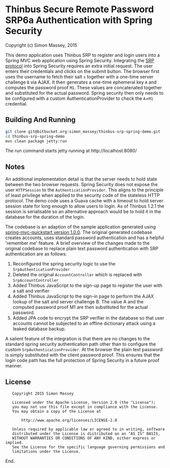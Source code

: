 # Thinbus Secure Remote Password SRP6a Authentication with Spring Security

Copyright (c) Simon Massey, 2015
 
This demo application uses Thinbus SRP to register and login users into a Spring MVC web application using Spring Security. Integrating the [SRP protocol](http://srp.stanford.edu/design.html) into Spring Security requires an extra initial request. The user enters their credentials and clicks on the submit button. The browser first uses the username to fetch their salt `s` together with a one-time server challenge `B` via AJAX. It then generates a one-time ephemeral key `A` and computes the password proof `M1`. These values are concatenated together and substituted for the actual password.  Spring security then only needs to be configured with a custom AuthenticationProvider to check the `A`+`M1` credential.  

## Building And Running

```sh
git clone git@bitbucket.org:simon_massey/thinbus-srp-spring-demo.git
cd thinbus-srp-spring-demo
mvn clean package jetty:run
```

The run command starts jetty running at http://localhost:8080/

## Notes

An additional implementation detail is that the server needs to hold state between the two browser requests. Spring Security does not expose the user `HTTPSession` to the `AuthenticationProvider`. This aligns to the principle of least privilege when applied to the security code of the stateless HTTP protocol. The demo code uses a Guava cache with a timeout to hold server session state for long enough to allow users to login. As of Thinbus 1.2.1 the session is serialisable so an alternative approach would be to hold it in the database for the duration of the login.  

The codebase is an adaption of the sample application generated using [spring-mvc-quickstart version 1.0.0](https://github.com/kolorobot/spring-mvc-quickstart-archetype). The original generated codebase creates accounts, uses standard password authentication and has a helpful 'remember me' feature. A brief overview of the changes made to the original codebase to replace plain text password authentication with SRP authentication are as follows:
 
1. Reconfigured the spring security logic to use the `SrpAuthenticationProvider`
1. Deleted the original `AccountController` which is replaced with `SrpAccountController`
1. Added Thinbus JavaScript to the sign-up page to register the user with a salt and verifier
1. Added Thinbus JavaScript to the sign-in page to perform the AJAX lookup of the salt and server challenge B. The value A and the computed password proof M1 are then substituted for the actual password. 
1. Added JPA code to encrypt the SRP verifier in the database so that user accounts cannot be subjected to an offline dictionary attack using a leaked database backup. 

A salient feature of the integration is that there are no changes to the standard spring security authentication path other than to configure the custom `SrpAuthenticationProvider`. At the browser the plain text password is simply substituted with the client password proof. This ensures that the login code path has the full protection of Spring Security in a future proof manner.

## License

```
   Copyright 2015 Simon Massey

   Licensed under the Apache License, Version 2.0 (the "License");
   you may not use this file except in compliance with the License.
   You may obtain a copy of the License at

       http://www.apache.org/licenses/LICENSE-2.0

   Unless required by applicable law or agreed to in writing, software
   distributed under the License is distributed on an "AS IS" BASIS,
   WITHOUT WARRANTIES OR CONDITIONS OF ANY KIND, either express or implied.
   See the License for the specific language governing permissions and
   limitations under the License.
```
   
End.